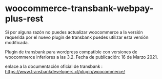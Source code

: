 # woocommerce-transbank-webpay-plus-rest

Si por alguna razón no puedes actualizar woocommerce a la versión requerida por el nuevo plugin de transbank
puedes utilizar esta versión modificada.

Plugin de transbank para wordpress compatible con versiones de woocommerce inferiores a las 3.2.
Fecha de publicación: 16 de Marzo 2021. 

enlace a la documentación oficial de transbank : https://www.transbankdevelopers.cl/plugin/woocommerce/

